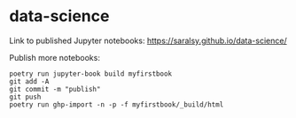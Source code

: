 # data-science

Link to published Jupyter notebooks: https://saralsy.github.io/data-science/

Publish more notebooks:

```
poetry run jupyter-book build myfirstbook
git add -A
git commit -m "publish"
git push
poetry run ghp-import -n -p -f myfirstbook/_build/html
```
